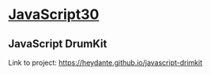 # [JavaScript30](https://javascript30.com)

## JavaScript DrumKit

Link to project: https://heydante.github.io/javascript-drimkit

